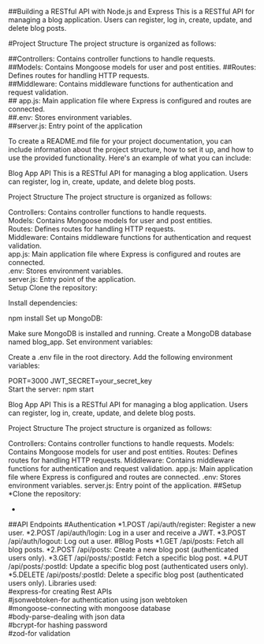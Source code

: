 ##Building a RESTful API with Node.js and Express This is a RESTful API for managing a blog application. Users can register, log in, create, update, and delete blog posts.<br>

#Project Structure The project structure is organized as follows:<br>

##Controllers: Contains controller functions to handle requests.<br> ##Models: Contains Mongoose models for user and post entities. ##Routes: Defines routes for handling HTTP requests.<br> ##Middleware: Contains middleware functions for authentication and request validation.<br>## app.js: Main application file where Express is configured and routes are connected. <br>##.env: Stores environment variables. <br>##server.js: Entry point of the application

To create a README.md file for your project documentation, you can include information about the project structure, how to set it up, and how to use the provided functionality. Here's an example of what you can include:

Blog App API This is a RESTful API for managing a blog application. Users can register, log in, create, update, and delete blog posts.<br>

Project Structure The project structure is organized as follows:<dr>

Controllers: Contains controller functions to handle requests.<br> Models: Contains Mongoose models for user and post entities. <br>Routes: Defines routes for handling HTTP requests. <br>Middleware: Contains middleware functions for authentication and request validation.<br> app.js: Main application file where Express is configured and routes are connected. <br>.env: Stores environment variables. <br>server.js: Entry point of the application. <br>Setup Clone the repository:

Install dependencies:

npm install Set up MongoDB:

Make sure MongoDB is installed and running. Create a MongoDB database named blog_app. Set environment variables:

Create a .env file in the root directory. Add the following environment variables:

PORT=3000 JWT_SECRET=your_secret_key <br>Start the server: npm start<br>


Blog App API This is a RESTful API for managing a blog application. Users can register, log in, create, update, and delete blog posts.

Project Structure The project structure is organized as follows:

Controllers: Contains controller functions to handle requests.
Models: Contains Mongoose models for user and post entities.
Routes: Defines routes for handling HTTP requests.
Middleware: Contains middleware functions for authentication and request validation.
app.js: Main application file where Express is configured and routes are connected.
.env: Stores environment variables.
server.js: Entry point of the application.
##Setup *Clone the repository:

*

##API Endpoints
#Authentication
*1.POST /api/auth/register: Register a new user.
*2.POST /api/auth/login: Log in a user and receive a JWT.
*3.POST /api/auth/logout: Log out a user.
#Blog Posts
*1.GET /api/posts: Fetch all blog posts.
*2.POST /api/posts: Create a new blog post (authenticated users only).
*3.GET /api/posts/:postId: Fetch a specific blog post.
*4.PUT /api/posts/:postId: Update a specific blog post (authenticated users only).
*5.DELETE /api/posts/:postId: Delete a specific blog post (authenticated users only).
Libraries used:<br>
#express-for creating Rest APIs<br>
#jsonwebtoken-for authentication using json webtoken<br>
#mongoose-connecting with mongoose database<br>
#body-parse-dealing with json data<br>
#bcrypt-for hashing password<br>
#zod-for validation<br>

